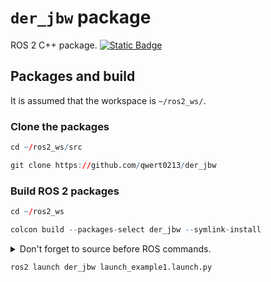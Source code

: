 # `der_jbw` package

ROS 2 C++ package. [![Static Badge](https://img.shields.io/badge/ROS_2-Humble-34aec5)](https://docs.ros.org/en/humble/)

## Packages and build

It is assumed that the workspace is `~/ros2_ws/`.

### Clone the packages

```r
cd ~/ros2_ws/src
```

```r
git clone https://github.com/qwert0213/der_jbw
```

### Build ROS 2 packages

```r
cd ~/ros2_ws
```

```r
colcon build --packages-select der_jbw --symlink-install
```

<details>
<summary> Don't forget to source before ROS commands.</summary>

```bash
source ~/ros2_ws/install/setup.bash
```

</details>

```r
ros2 launch der_jbw launch_example1.launch.py
```
